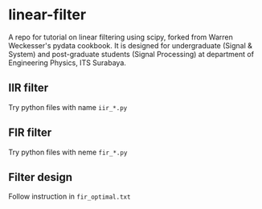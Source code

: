 # linear-filter
A  repo for tutorial on linear filtering using scipy, forked from Warren Weckesser's pydata cookbook.
It is designed for undergraduate (Signal & System) and post-graduate students (Signal Processing) 
at department of Engineering Physics, ITS Surabaya.

## IIR filter
Try python files with name `iir_*.py`

## FIR filter
Try python files with neme `fir_*.py`

## Filter design
Follow instruction in `fir_optimal.txt`
